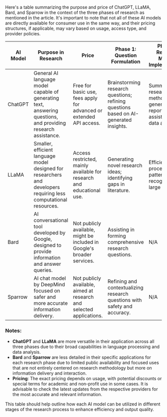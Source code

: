 Here's a table summarizing the purpose and price of ChatGPT, LLaMA, Bard, and Sparrow in the context of the three phases of research as mentioned in the article. It's important to note that not all of these AI models are directly available for consumer use in the same way, and their pricing structures, if applicable, may vary based on usage, access type, and provider policies.

| AI Model | Purpose in Research                                                                                                   | Price                          | Phase 1: Question Formulation         | Phase 2: Research Method Implementation      | Phase 3: Validation of Research           |
|----------|-----------------------------------------------------------------------------------------------------------------------|--------------------------------|----------------------------------------|---------------------------------------------|------------------------------------------|
| ChatGPT  | General AI language model capable of generating text, answering questions, and providing research assistance.         | Free for basic use, fees apply for advanced or extended API access. | Brainstorming research questions; refining questions based on AI-generated insights. | Summarizing research methods; generating reports; assisting with data analysis. | Providing feedback on methodology; suggesting validation techniques. |
| LLaMA    | Smaller, efficient language model designed for researchers and developers requiring less computational resources.       | Access restricted, mainly available for research and educational use. | Generating novel research ideas; identifying gaps in literature. | Efficient data processing and pattern recognition in large datasets. | Assisting in the analysis of results and suggesting improvements.    |
| Bard     | AI conversational tool developed by Google, designed to provide information and answer queries.                        | Not publicly available, might be included in Google's broader services. | Assisting in forming comprehensive research questions. | N/A                                                             | N/A                                                          |
| Sparrow  | AI chat model by DeepMind focused on safer and more accurate information delivery.                                     | Not publicly available, aimed at research and selected applications. | Refining and contextualizing research questions with safety and accuracy. | N/A                                                             | Providing more accurate data validation support.                  |

### Notes:
- **ChatGPT** and **LLaMA** are more versatile in their application across all three phases due to their broad capabilities in language processing and data analysis.
- **Bard** and **Sparrow** are less detailed in their specific applications for each research phase due to limited public availability and focused uses that are not entirely centered on research methodology but more on information delivery and interaction.
- **Pricing**: The exact pricing depends on usage, with potential discounts or special terms for academic and non-profit use in some cases. It is advisable to check the latest updates from the respective providers for the most accurate and relevant information.

This table should help outline how each AI model can be utilized in different stages of the research process to enhance efficiency and output quality.
